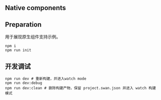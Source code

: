 Native components
---

## Preparation

用于展现原生组件支持示例。

```shell
npm i
npm run init
```

## 开发调试

```shell
npm run dev # 重新构建，并进入watch mode
npm run dev:debug
npm run dev:clean # 删除构建产物，保留 project.swan.json 并进入 watch 构建模式
```

